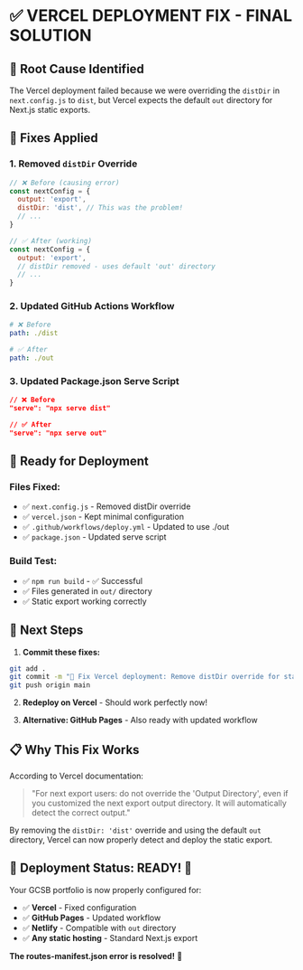 # ✅ VERCEL DEPLOYMENT FIX - FINAL SOLUTION

## 🎯 **Root Cause Identified**

The Vercel deployment failed because we were overriding the `distDir` in `next.config.js` to `dist`, but Vercel expects the default `out` directory for Next.js static exports.

## 🔧 **Fixes Applied**

### 1. **Removed `distDir` Override**
```javascript
// ❌ Before (causing error)
const nextConfig = {
  output: 'export',
  distDir: 'dist', // This was the problem!
  // ...
}

// ✅ After (working)
const nextConfig = {
  output: 'export',
  // distDir removed - uses default 'out' directory
  // ...
}
```

### 2. **Updated GitHub Actions Workflow**
```yaml
# ❌ Before
path: ./dist

# ✅ After  
path: ./out
```

### 3. **Updated Package.json Serve Script**
```json
// ❌ Before
"serve": "npx serve dist"

// ✅ After
"serve": "npx serve out"
```

## 🚀 **Ready for Deployment**

### **Files Fixed:**
- ✅ `next.config.js` - Removed distDir override
- ✅ `vercel.json` - Kept minimal configuration
- ✅ `.github/workflows/deploy.yml` - Updated to use ./out
- ✅ `package.json` - Updated serve script

### **Build Test:**
- ✅ `npm run build` - ✅ Successful
- ✅ Files generated in `out/` directory
- ✅ Static export working correctly

## 🎯 **Next Steps**

1. **Commit these fixes:**
```bash
git add .
git commit -m "🔧 Fix Vercel deployment: Remove distDir override for static export"
git push origin main
```

2. **Redeploy on Vercel** - Should work perfectly now!

3. **Alternative: GitHub Pages** - Also ready with updated workflow

## 📋 **Why This Fix Works**

According to Vercel documentation:
> "For next export users: do not override the 'Output Directory', even if you customized the next export output directory. It will automatically detect the correct output."

By removing the `distDir: 'dist'` override and using the default `out` directory, Vercel can now properly detect and deploy the static export.

## 🎉 **Deployment Status: READY! 🚀**

Your GCSB portfolio is now properly configured for:
- ✅ **Vercel** - Fixed configuration 
- ✅ **GitHub Pages** - Updated workflow
- ✅ **Netlify** - Compatible with `out` directory
- ✅ **Any static hosting** - Standard Next.js export

**The routes-manifest.json error is resolved!** 🎯
